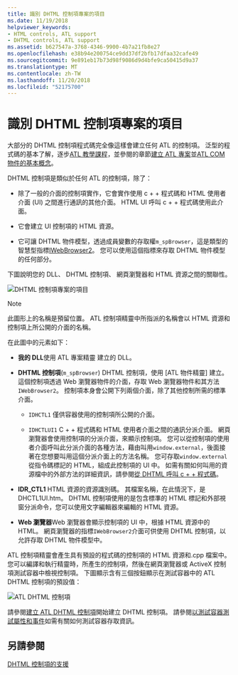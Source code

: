 ```yaml
---
title: 識別 DHTML 控制項專案的項目
ms.date: 11/19/2018
helpviewer_keywords:
- HTML controls, ATL support
- DHTML controls, ATL support
ms.assetid: b627547a-3768-4346-9900-4b7a21fb8e27
ms.openlocfilehash: e38b94e200754ce9dd37df2bfb17dfaa32cafe49
ms.sourcegitcommit: 9e891eb17b73d98f9086d9d4bfe9ca50415d9a37
ms.translationtype: MT
ms.contentlocale: zh-TW
ms.lasthandoff: 11/20/2018
ms.locfileid: "52175700"
---
```

# <a name="identifying-the-elements-of-the-dhtml-control-project"></a>識別 DHTML 控制項專案的項目

大部分的 DHTML 控制項程式碼完全像這樣會建立任何 ATL 的控制項。 泛型的程式碼的基本了解，逐步[ATL 教學課程](../atl/active-template-library-atl-tutorial.md)，並參閱的章節[建立 ATL 專案](../atl/reference/creating-an-atl-project.md)並[ATL COM 物件的基本概念](../atl/fundamentals-of-atl-com-objects.md)。

DHTML 控制項是類似於任何 ATL 的控制項，除了：

- 除了一般的介面的控制項實作，它會實作使用 c + + 程式碼和 HTML 使用者介面 (UI) 之間進行通訊的其他介面。 HTML UI 呼叫 c + + 程式碼使用此介面。

- 它會建立 UI 控制項的 HTML 資源。

- 它可讓 DHTML 物件模型，透過成員變數的存取權`m_spBrowser`，這是類型的智慧型指標[IWebBrowser2](https://msdn.microsoft.com/library/aa752127.aspx)。 您可以使用這個指標來存取 DHTML 物件模型的任何部分。

下圖說明您的 DLL、 DHTML 控制項、 網頁瀏覽器和 HTML 資源之間的關聯性。

![DHTML 控制項專案的項目](../atl/media/vc52en1.gif "DHTML 控制項專案的項目")

> [!NOTE]
>  此圖形上的名稱是預留位置。 ATL 控制項精靈中所指派的名稱會以 HTML 資源和控制項上所公開的介面的名稱。

在此圖中的元素如下：

- **我的 DLL**使用 ATL 專案精靈 建立的 DLL。

- **DHTML 控制項**(`m_spBrowser`) DHTML 控制項，使用 [ATL 物件精靈] 建立。 這個控制項透過 Web 瀏覽器物件的介面，存取 Web 瀏覽器物件和其方法`IWebBrowser2`。 控制項本身會公開下列兩個介面，除了其他控制所需的標準介面。

   - `IDHCTL1` 僅供容器使用的控制項所公開的介面。

   - `IDHCTLUI1` C + + 程式碼和 HTML 使用者介面之間的通訊分派介面。 網頁瀏覽器會使用控制項的分派介面，來顯示控制項。 您可以從控制項的使用者介面呼叫此分派介面的各種方法，藉由叫用`window.external`，後面接著在您想要叫用這個分派介面上的方法名稱。 您可存取`window.external`從指令碼標記的 HTML，組成此控制項的 UI 中。 如需有關如何叫用的資源檔中的外部方法的詳細資訊，請參閱[從 DHTML 呼叫 c + + 程式碼](../atl/calling-cpp-code-from-dhtml.md)。

- **IDR_CTL1** HTML 資源的資源識別碼。 其檔案名稱，在此情況下，是 DHCTL1UI.htm。 DHTML 控制項使用的是包含標準的 HTML 標記和外部視窗分派命令，您可以使用文字編輯器來編輯的 HTML 資源。

- **Web 瀏覽器**Web 瀏覽器會顯示控制項的 UI 中，根據 HTML 資源中的 HTML。 網頁瀏覽器的指標`IWebBrowser2`介面可供使用 DHTML 控制項，以允許存取 DHTML 物件模型中。

ATL 控制項精靈會產生具有預設的程式碼的控制項的 HTML 資源和.cpp 檔案中。 您可以編譯和執行精靈時，所產生的控制項，然後在網頁瀏覽器或 ActiveX 控制項測試容器中檢視控制項。 下圖顯示含有三個按鈕顯示在測試容器中的 ATL DHTML 控制項的預設值：

![ATL DHTML 控制項](../atl/media/vc52en2.gif "ATL DHTML 控制項")

請參閱[建立 ATL DHTML 控制項](../atl/creating-an-atl-dhtml-control.md)開始建立 DHTML 控制項。 請參閱[以測試容器測試屬性和事件](../mfc/testing-properties-and-events-with-test-container.md)如需有關如何測試容器存取資訊。

## <a name="see-also"></a>另請參閱

[DHTML 控制項的支援](../atl/atl-support-for-dhtml-controls.md)

